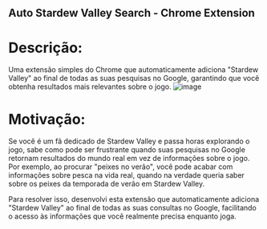 ## **Auto Stardew Valley Search - Chrome Extension**

# Descrição:
Uma extensão simples do Chrome que automaticamente adiciona "Stardew Valley" ao final de todas as suas pesquisas no Google, garantindo que você obtenha resultados mais relevantes sobre o jogo.
![image](https://github.com/user-attachments/assets/697d54cd-dea4-4cb5-a88b-e99462e94c47)
# Motivação:
Se você é um fã dedicado de Stardew Valley e passa horas explorando o jogo, sabe como pode ser frustrante quando suas pesquisas no Google retornam resultados do mundo real em vez de informações sobre o jogo. Por exemplo, ao procurar "peixes no verão", você pode acabar com informações sobre pesca na vida real, quando na verdade queria saber sobre os peixes da temporada de verão em Stardew Valley.

Para resolver isso, desenvolvi esta extensão que automaticamente adiciona "Stardew Valley" ao final de todas as suas consultas no Google, facilitando o acesso às informações que você realmente precisa enquanto joga.

